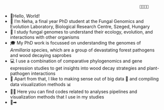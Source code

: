                                                                  👩‍🔬🔎🧬
- 💬Hello, World!
- 👋 I’m Neha, a final year PhD student at the Fungal Genomics and Evolution Laboratory, Biological Research Centre, Szeged, Hungary
- 👀 I study fungal genomes to understand their ecology, evolution, and interactions with other organisms
- 🎓 My PhD work is focussed on understanding the genomes of _Armillaria_ species, which are a group of devastating forest pathogens and wood decaying saprobes
- 💻 I use a combination of comparative phylogenomics and gene expression studies to get insights into wood decay strategies and plant-pathogen interactions
- 💞️ Apart from that, I like to making sense out of big data 🧬 and compiling data visualization methods 📊 
- 👩‍💻 Here you can find codes related to analyses pipelines and visualization methods that I use in my studies
- 💬➡
